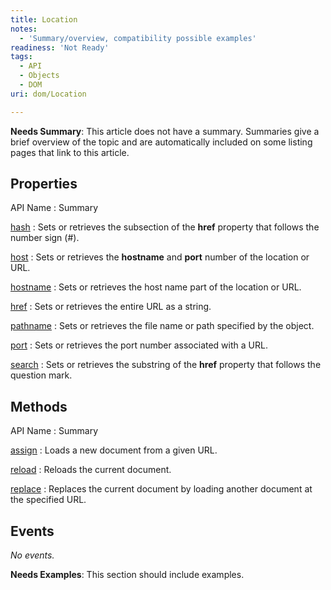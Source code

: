 ```yaml
---
title: Location
notes:
  - 'Summary/overview, compatibility possible examples'
readiness: 'Not Ready'
tags:
  - API
  - Objects
  - DOM
uri: dom/Location

---
```

**Needs Summary**: This article does not have a summary. Summaries give a brief overview of the topic and are automatically included on some listing pages that link to this article.

## <span>Properties</span>

API Name
:   Summary

[hash](/dom/Location/hash)
:   Sets or retrieves the subsection of the **href** property that follows the number sign (\#).

[host](/dom/Location/host)
:   Sets or retrieves the **hostname** and **port** number of the location or URL.

[hostname](/dom/Location/hostname)
:   Sets or retrieves the host name part of the location or URL.

[href](/dom/Location/href)
:   Sets or retrieves the entire URL as a string.

[pathname](/dom/Location/pathname)
:   Sets or retrieves the file name or path specified by the object.

[port](/dom/Location/port)
:   Sets or retrieves the port number associated with a URL.

[search](/dom/Location/search)
:   Sets or retrieves the substring of the **href** property that follows the question mark.

## <span>Methods</span>

API Name
:   Summary

[assign](/dom/Location/assign)
:   Loads a new document from a given URL.

[reload](/dom/Location/reload)
:   Reloads the current document.

[replace](/dom/Location/replace)
:   Replaces the current document by loading another document at the specified URL.

## <span>Events</span>

*No events.*

**Needs Examples**: This section should include examples.

